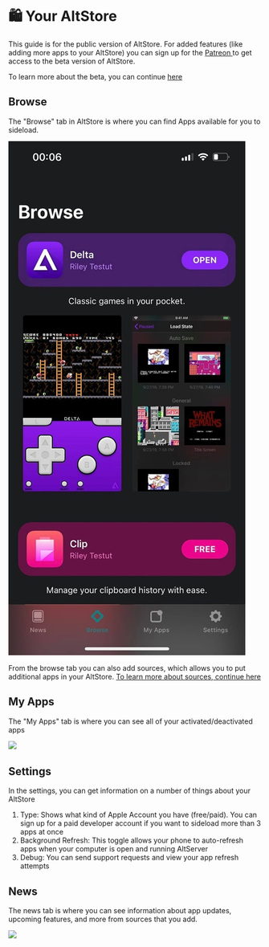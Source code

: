 # 🛍 Your AltStore

This guide is for the public version of AltStore. For added features (like adding more apps to your AltStore) you can sign up for the [Patreon ](https://www.patreon.com/rileytestut)to get access to the beta version of AltStore.&#x20;

To learn more about the beta, you can continue [here](beta-features.md)

## Browse

The "Browse" tab in AltStore is where you can find Apps available for you to sideload.&#x20;

&#x20;                                                ![](<../.gitbook/assets/image (4).png>)

From the browse tab you can also add sources, which allows you to put additional apps in your AltStore. [To learn more about sources, continue here](features/sources.md)

## My Apps

The "My Apps" tab is where you can see all of your activated/deactivated apps  &#x20;

&#x20;                                               ![](../.gitbook/assets/IMG\_3952.jpeg)&#x20;

## Settings

In the settings, you can get information on a number of things about your AltStore

1. Type: Shows what kind of Apple Account you have (free/paid). You can sign up for a paid developer account if you want to sideload more than 3 apps at once
2. Background Refresh: This toggle allows your phone to auto-refresh apps when your computer is open and running AltServer
3. Debug: You can send support requests and view your app refresh attempts

## News

The news tab is where you can see information about app updates, upcoming features, and more from sources that you add.&#x20;

&#x20;                                                ![](../.gitbook/assets/IMG\_3951.jpeg)                                                &#x20;

## &#x20;                               &#x20;

###

&#x20;                                             &#x20;
